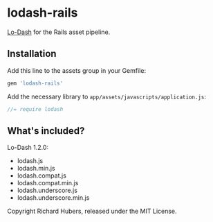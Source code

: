 # lodash-rails

[Lo-Dash](http://lodash.com/) for the Rails asset pipeline.

## Installation

Add this line to the assets group in your Gemfile:

```ruby
gem 'lodash-rails'
```

Add the necessary library to `app/assets/javascripts/application.js`:

```js
//= require lodash
```

## What's included?

Lo-Dash 1.2.0:

* lodash.js
* lodash.min.js
* lodash.compat.js
* lodash.compat.min.js
* lodash.underscore.js
* lodash.underscore.min.js

Copyright Richard Hubers, released under the MIT License.
